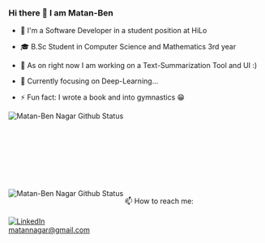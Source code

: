 ### Hi there 👋 I am Matan-Ben

- 👷 I'm a Software Developer in a student position at HiLo
- 🎓 B.Sc Student in Computer Science and Mathematics 3rd year
- 🔭 As on right now I am working on a Text-Summarization Tool and UI :)
- 🌱 Currently focusing on Deep-Learning...


- ⚡ Fun fact: I wrote a book and into gymnastics :grin:

<img align="left" alt="Matan-Ben Nagar Github Status" src="https://github-readme-stats.vercel.app/api?username=matannagar&show_icons=true&theme=onedark">
<br><br>
<br>
<br><br>
<br><br><br><br>
<img align="left" alt="Matan-Ben Nagar Github Status" src="https://github-readme-stats.vercel.app/api/top-langs/?username=matannagar&layout=compact&theme=onedark">


📫 How to reach me: 
<br><br>
 <a href="www.linkedin.com/in/matan-ben-nagar/" title="Linkedin"><img alt="LinkedIn" src="https://img.shields.io/badge/linkedin%20-%230077B5.svg?&style=for-the-badge&logo=linkedin&logoColor=white"/></a>
 <br>
 matannagar@gmail.com
